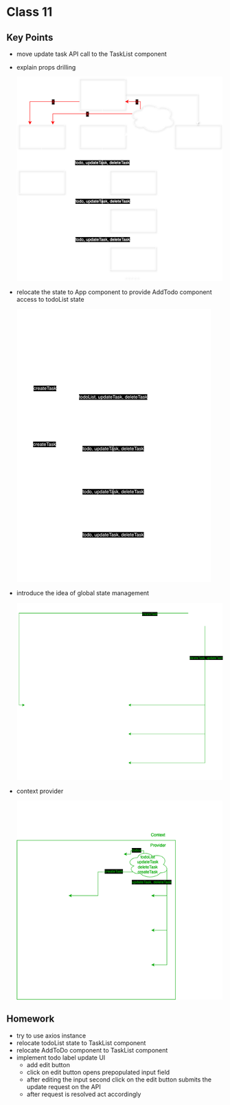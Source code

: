 # Class 11

## Key Points
- move update task API call to the TaskList component
- explain props drilling
  
  ![ Task List State ](/ClassNotes/schemas/TaskListState.png)
- relocate the state to App component to provide AddTodo component access to todoList state

  ![ App State ](/ClassNotes/schemas/AppState.png)
- introduce the idea of global state management

  ![ Global State ](/ClassNotes/schemas/GlobalState.png)
- context provider

  ![ Context Provider ](/ClassNotes/schemas/ContextProvider.png)

## Homework
- try to use axios instance
- relocate todoList state to TaskList component
- relocate AddToDo component to TaskList component
- implement todo label update UI
  - add edit button
  - click on edit button opens prepopulated input field
  - after editing the input second click on the edit button submits the update request on the API
  - after request is resolved act accordingly
